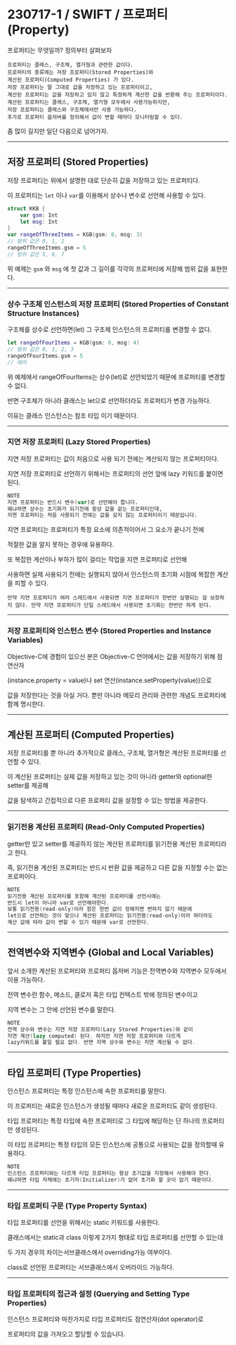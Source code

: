 # 230717-1 / SWIFT / 프로퍼티(Property)

프로퍼티는 무엇일까? 정의부터 살펴보자

```
프로퍼티는 클래스, 구조체, 열거형과 관련한 값이다. 
프로퍼티의 종류에는 저장 프로퍼티(Stored Properties)와 
계산된 프로퍼티(Computed Properties) 가 있다. 
저장 프로퍼티는 말 그대로 값을 저장하고 있는 프로퍼티이고,
계산된 프로퍼티는 값을 저장하고 있지 않고 특정하게 계산한 값을 반환해 주는 프로퍼티이다. 
계산된 프로퍼티는 클래스, 구조체, 열거형 모두에서 사용가능하지만, 
저장 프로퍼티는 클래스와 구조체에서만 사용 가능하다. 
추가로 프로퍼티 옵저버를 정의해서 값이 변할 때마다 모니터링할 수 있다.
```

좀 많이 길지만 일단 다음으로 넘어가자.

---

## 저장 프로퍼티 (Stored Properties)

저장 프로퍼티는 위에서 설명한 대로 단순히 값을 저장하고 있는 프로퍼티다. 

이 프로퍼티는 `let` 이나 `var`를 이용해서 상수나 변수로 선언해 사용할 수 있다.

```swift
struct KKB {
    var gsm: Int
    let msg: Int
}
var rangeOfThreeItems = KGB(gsm: 0, msg: 3)
// 범위 값은 0, 1, 2
rangeOfThreeItems.gsm = 5
// 범위 값은 5, 6, 7 
```
위 예제는 `gsm` 와  `msg` 에 첫 값과 그 길이를 각각의 프로퍼티에 저장해 범위 값을 표현한다.

---

### 상수 구조체 인스턴스의 저장 프로퍼티 (Stored Properties of Constant Structure Instances)
구조체를 상수로 선언하면(let) 그 구조체 인스턴스의 프로퍼티를 변경할 수 없다.
```swift
let rangeOfFourItems = KGB(gsm: 0, msg: 4)
// 범위 값은 0, 1, 2, 3 
rangeOfFourItems.gsm = 5
// 에러
```
위 예제에서 rangeOfFourItems는 상수(let)로 선언되었기 때문에 프로퍼티를 변경할 수 없다. 

반면 구조체가 아니라 클래스는 let으로 선언하더라도 프로퍼티가 변경 가능하다. 

이유는 클래스 인스턴스는 참조 타입 이기 때문이다.

---

### 지연 저장 프로퍼티 (Lazy Stored Properties)

지연 저장 프로퍼티는 값이 처음으로 사용 되기 전에는 계산되지 않는 프로퍼티이다.

지연 저장 프로퍼티로 선언하기 위해서는 프로퍼티의 선언 앞에 lazy 키워드를 붙이면 된다.

```swift
NOTE
지연 프로퍼티는 반드시 변수(var)로 선언해야 합니다. 
왜냐하면 상수는 초기화가 되기전에 항상 값을 같는 프로퍼티인데, 
지연 프로퍼티는 처음 사용되기 전에는 값을 갖지 않는 프로퍼티이기 때문입니다.
```
지연 프로퍼티는 프로퍼티가 특정 요소에 의존적이어서 그 요소가 끝나기 전에 

적절한 값을 알지 못하는 경우에 유용하다. 

또 복잡한 계산이나 부하가 많이 걸리는 작업을 지연 프로퍼티로 선언해 

사용하면 실제 사용되기 전에는 실행되지 않아서 인스턴스의 초기화 시점에 복잡한 계산을 피할 수 있다.

```
만약 지연 프로퍼티가 여러 스레드에서 사용되면 지연 프로퍼티가 한번만 실행되는 걸 보장하지 않다. 만약 지연 프로퍼티가 단일 스레드에서 사용되면 초기화는 한번만 하게 된다.
```

---

### 저장 프로퍼티와 인스턴스 변수 (Stored Properties and Instance Variables)

Objective-C에 경험이 있으신 분은 Objective-C 언어에서는 값을 저장하기 위해 점 연산자

(instance.property = value)나 set 연산(instance.setProperty(value))으로 

값을 저장한다는 것을 아실 거다. 뿐만 아니라 메모리 관리와 관련한 개념도 프로퍼티에 함께 명시한다. 

---

## 계산된 프로퍼티 (Computed Properties)

저장 프로퍼티를 뿐 아니라 추가적으로 클래스, 구조체, 열거형은 계산된 프로퍼티를 선언할 수 있다. 

이 계산된 프로퍼티는 실제 값을 저장하고 있는 것이 아니라 getter와 optional한 setter를 제공해 

값을 탐색하고 간접적으로 다른 프로퍼티 값을 설정할 수 있는 방법을 제공한다.

---

### 읽기전용 계산된 프로퍼티 (Read-Only Computed Properties)

getter만 있고 setter를 제공하지 않는 계산된 프로퍼티를 읽기전용 계산된 프로퍼티라고 한다. 

즉, 읽기전용 계산된 프로퍼티는 반드시 반환 값을 제공하고 다른 값을 지정할 수는 없는 프로퍼이다.

```swift
NOTE
읽기전용 계산된 프로퍼티를 포함해 계산된 프로퍼티를 선언시에는
반드시 let이 아니라 var로 선언해야한다. 
보통 읽기전용(read-only)이라 함은 한번 값이 정해지면 변하지 않기 때문에 
let으로 선언하는 것이 맞으나 계산된 프로퍼티는 읽기전용(read-only)이라 하더라도 
계산 값에 따라 값이 변할 수 있기 때문에 var로 선언한다.
```

---

## 전역변수와 지역변수 (Global and Local Variables)

앞서 소개한 계산된 프로퍼티와 프로퍼티 옵저버 기능은 전역변수와 지역변수 모두에서 이용 가능하다. 

전역 변수란 함수, 메소드, 클로저 혹은 타입 컨텍스트 밖에 정의된 변수이고 

지역 변수는 그 안에 선언된 변수를 말한다.

```swift
NOTE
전역 상수와 변수는 지연 저장 프로퍼티(Lazy Stored Properties)와 같이 
지연 계산(lazy computed) 된다. 하지만 지연 저장 프로퍼티와 다르게 
lazy키워드를 붙일 필요 없다. 반면 지역 상수와 변수는 지연 계산될 수 없다.
```

---

## 타입 프로퍼티 (Type Properties)
인스턴스 프로퍼티는 특정 인스턴스에 속한 프로퍼티를 말한다. 

이 프로퍼티는 새로운 인스턴스가 생성될 때마다 새로운 프로퍼티도 같이 생성된다. 

타입 프로퍼티는 특정 타입에 속한 프로퍼티로 그 타입에 해당하는 단 하나의 프로퍼티만 생성된다. 

이 타입 프로퍼티는 특정 타입의 모든 인스턴스에 공통으로 사용되는 값을 정의할때 유용하다.

```swift
NOTE
인스턴스 프로퍼티와는 다르게 타입 프로퍼티는 항상 초기값을 지정해서 사용해야 한다. 
왜냐하면 타입 자체에는 초기자(Initializer)가 없어 초기화 할 곳이 없기 때문이다.
```

---

### 타입 프로퍼티 구문 (Type Property Syntax)

타입 프로퍼티를 선언을 위해서는 static 키워드를 사용한다. 

클래스에서는 static과 class 이렇게 2가지 형태로 타입 프로퍼티를 선언할 수 있는데 

두 가지 경우의 차이는서브클래스에서 overriding가능 여부이다. 

class로 선언된 프로퍼티는 서브클래스에서 오버라이드 가능하다. 

---

### 타입 프로퍼티의 접근과 설정 (Querying and Setting Type Properties)

인스턴스 프로퍼티와 마찬가지로 타입 프로퍼티도 점연산자(dot operator)로 

프로퍼티의 값을 가져오고 할당할 수 있습니다.